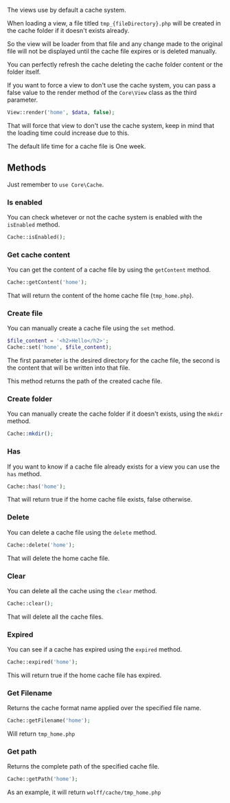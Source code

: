 The views use by default a cache system.

When loading a view, a file titled `tmp_{fileDirectory}.php` will be created in the cache folder if it doesn't exists already.

So the view will be loader from that file and any change made to the original file will not be displayed until the cache file expires or is deleted manually.

You can perfectly refresh the cache deleting the cache folder content or the folder itself.

If you want to force a view to don't use the cache system, you can pass a false value to the render method of the `Core\View` class as the third parameter.

```php
View::render('home', $data, false);
```

That will force that view to don't use the cache system, keep in mind that the loading time could increase due to this.

The default life time for a cache file is One week.

## Methods

Just remember to `use Core\Cache`.

### Is enabled

You can check whetever or not the cache system is enabled with the `isEnabled` method.

```php
Cache::isEnabled();
```

### Get cache content

You can get the content of a cache file by using the `getContent` method.

```php
Cache::getContent('home');
```

That will return the content of the home cache file (`tmp_home.php`).

### Create file

You can manually create a cache file using the `set` method.

```php
$file_content = '<h2>Hello</h2>';
Cache::set('home', $file_content);
```

The first parameter is the desired directory for the cache file, the second is the content that will be written into that file.

This method returns the path of the created cache file.

### Create folder

You can manually create the cache folder if it doesn't exists, using the `mkdir` method.

```php
Cache::mkdir();
```

### Has

If you want to know if a cache file already exists for a view you can use the `has` method.

```php
Cache::has('home');
```

That will return true if the home cache file exists, false otherwise.

### Delete

You can delete a cache file using the `delete` method.

```php
Cache::delete('home');
```

That will delete the home cache file.

### Clear

You can delete all the cache using the `clear` method.

```php
Cache::clear();
```

That will delete all the cache files.

### Expired

You can see if a cache has expired using the `expired` method.

```php
Cache::expired('home');
```

This will return true if the home cache file has expired.

### Get Filename

Returns the cache format name applied over the specified file name.

```php
Cache::getFilename('home');
```

Will return `tmp_home.php`

### Get path

Returns the complete path of the specified cache file.

```php
Cache::getPath('home');
```

As an example, it will return `wolff/cache/tmp_home.php`